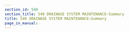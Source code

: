 ```yaml
---
section_id: 540
section_title: 540 DRAINAGE SYSTEM MAINTENANCE—Summary
title: 540 DRAINAGE SYSTEM MAINTENANCE—Summary
page_in_manual: 
---
```

